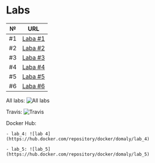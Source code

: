 # Labs

| №  | URL                                                           |
| -- |:-------------------------------------------------------------:|
| #1 | [Laba #1](https://github.com/Domalyyy/NULP/tree/master/lab_1) |
| #2 | [Laba #2](https://github.com/Domalyyy/NULP/tree/master/lab_2) |
| #3 | [Laba #3](https://github.com/Domalyyy/NULP/tree/master/lab_3) |
| #4 | [Laba #4](https://github.com/Domalyyy/NULP/tree/master/lab_4) |
| #5 | [Laba #5](https://github.com/Domalyyy/NULP/tree/master/lab_5) |
| #6 | [Laba #6](https://github.com/Domalyyy/NULP/tree/master/lab_6) |

All labs: ![All labs](https://github.com/Domalyyy/NULP)

Travis: ![Travis](https://travis-ci.org/Domalyyy/NULP)

Docker Hub:

	- lab_4: ![lab 4](https://hub.docker.com/repository/docker/domaly/lab_4)
	
	- lab_5: ![lab_5](https://hub.docker.com/repository/docker/domaly/lab_5)
